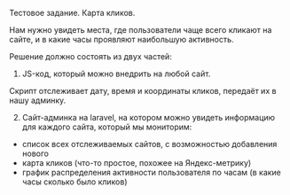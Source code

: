 Тестовое задание.
Карта кликов.

Нам нужно увидеть места, где пользователи чаще всего кликают на сайте, и в какие часы проявляют наибольшую активность.

Решение должно состоять из двух частей:

1. JS-код, который можно внедрить на любой сайт.

Скрипт отслеживает дату, время и координаты кликов, передаёт их в нашу админку.


2. Сайт-админка на laravel, на котором можно увидеть информацию для каждого сайта, который мы мониторим:
- список всех отслеживаемых сайтов, с возможностью добавления нового
- карта кликов (что-то простое, похожее на Яндекс-метрику)
- график распределения активности пользователя по часам (в какие часы сколько было кликов)
